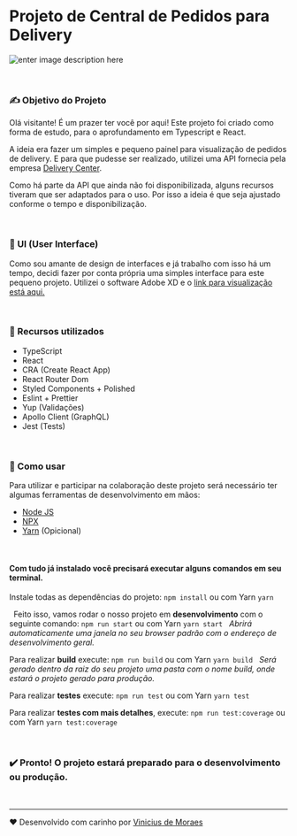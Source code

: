 # Projeto de Central de Pedidos para Delivery

![enter image description here](https://lh3.googleusercontent.com/pw/ACtC-3ez5WTeEoIsT6-INv8HZ2_BAeSBm9HnogCpE7t9FpvALi2lV3STY55cLk_EP3y2DdXc4Pi4xemiULC7DAXc7-vjtg4HxEYTizy1RZ63ZyIv4eoSNjxEtIVzVrTzZERcCuZpuyBJq3Xz7N0dtl3zcHOiMw=w1642-h1098-no?authuser=0)

&nbsp;&nbsp;

### ✍️ Objetivo do Projeto

Olá visitante! É um prazer ter você por aqui!
Este projeto foi criado como forma de estudo, para o aprofundamento em Typescript e React.

A ideia era fazer um simples e pequeno painel para visualização de pedidos de delivery. E para que pudesse ser realizado, utilizei uma API fornecia pela empresa [Delivery Center](https://www.deliverycenter.com/).

Como há parte da API que ainda não foi disponibilizada, alguns recursos tiveram que ser adaptados para o uso. Por isso a ideia é que seja ajustado conforme o tempo e disponibilização.

&nbsp;&nbsp;

### 🎨 UI (User Interface)

Como sou amante de design de interfaces e já trabalho com isso há um tempo, decidi fazer por conta própria uma simples interface para este pequeno projeto. Utilizei o software Adobe XD e o [link para visualização está aqui.](https://xd.adobe.com/view/c8887dd1-c309-4ee6-8451-1e5f37e3e0ff-9ddb/?fullscreen)

&nbsp;&nbsp;

### 🚀 Recursos utilizados

- TypeScript
- React
- CRA (Create React App)
- React Router Dom
- Styled Components + Polished
- Eslint + Prettier
- Yup (Validações)
- Apollo Client (GraphQL)
- Jest (Tests)

&nbsp;&nbsp;

### 📝 Como usar

Para utilizar e participar na colaboração deste projeto será necessário ter algumas ferramentas de desenvolvimento em mãos:

- [Node JS](https://nodejs.org/en/download/ 'Node JS')
- [NPX](https://github.com/npm/npx 'NPX')
- [Yarn](https://classic.yarnpkg.com/en/docs/install/ 'Yarn') (Opicional)

&nbsp;&nbsp;

#### Com tudo já instalado você precisará executar alguns comandos em seu terminal.

Instale todas as dependências do projeto: `npm install` ou com Yarn `yarn`

&nbsp;
Feito isso, vamos rodar o nosso projeto em **desenvolvimento** com o seguinte comando: `npm run start` ou com Yarn `yarn start`
&nbsp;
_Abrirá automaticamente uma janela no seu browser padrão com o endereço de desenvolvimento geral._

Para realizar **build** execute: `npm run build` ou com Yarn `yarn build`
&nbsp;
_Será gerado dentro da raiz do seu projeto uma pasta com o nome build, onde estará o projeto gerado para produção._

Para realizar **testes** execute: `npm run test` ou com Yarn `yarn test`

Para realizar **testes com mais detalhes**, execute: `npm run test:coverage` ou com Yarn `yarn test:coverage`

&nbsp;&nbsp;

### ✔️ **Pronto! O projeto estará preparado para o desenvolvimento ou produção.**

&nbsp;&nbsp;

---

❤️ Desenvolvido com carinho por [Vinicius de Moraes](https://www.linkedin.com/in/viniciuscoder/)
